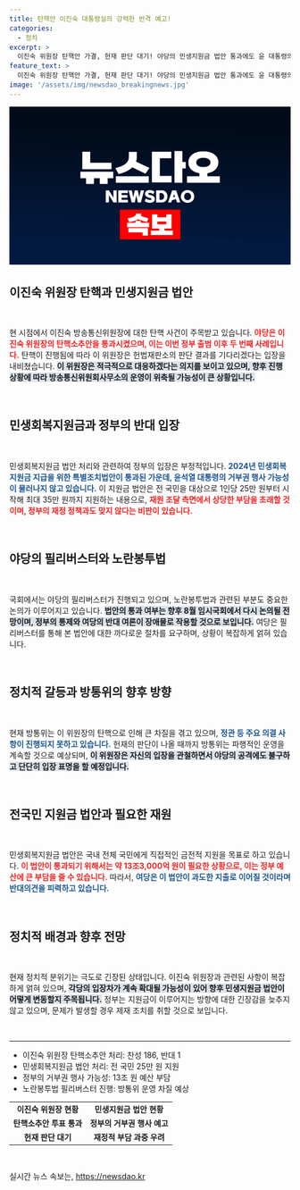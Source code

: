 ```yaml
---
title: 탄핵안 이진숙 대통령실의 강력한 반격 예고!
categories:
  - 정치
excerpt: >
  이진숙 위원장 탄핵안 가결, 헌재 판단 대기! 야당의 민생지원금 법안 통과에도 윤 대통령의 거부권 우려. 내달 다시 벌어질 노란봉투법의 필리버스터 전쟁, 정치 격돌의 후폭풍은? 클릭해야 할 정치 현장 속 소식!
feature_text: >
  이진숙 위원장 탄핵안 가결, 헌재 판단 대기! 야당의 민생지원금 법안 통과에도 윤 대통령의 거부권 우려. 내달 다시 벌어질 노란봉투법의 필리버스터 전쟁, 정치 격돌의 후폭풍은? 클릭해야 할 정치 현장 속 소식!
image: '/assets/img/newsdao_breakingnews.jpg'
---
```


<p><img src="/assets/img/newsdao_breakingnews.jpg" alt="firstkoreanews 속보" /></p>

<h2 data-ke-size="size26">이진숙 위원장 탄핵과 민생지원금 법안</h2>

<p data-ke-size="size16">&nbsp;</p>

<p>현 시점에서 이진숙 방송통신위원장에 대한 탄핵 사건이 주목받고 있습니다. <b><span style="color: #ee2323;">야당은 이진숙 위원장의 탄핵소추안을 통과시켰으며, 이는 이번 정부 출범 이후 두 번째 사례입니다.</span></b> 탄핵이 진행됨에 따라 이 위원장은 헌법재판소의 판단 결과를 기다리겠다는 입장을 내비쳤습니다. <b><span style="background-color: #21538527;">이 위원장은 적극적으로 대응하겠다는 의지를 보이고 있으며, 향후 진행 상황에 따라 방송통신위원회사무소의 운영이 위축될 가능성이 큰 상황입니다.</span></b></p>

<p data-ke-size="size16">&nbsp;</p>

<h2 data-ke-size="size26">민생회복지원금과 정부의 반대 입장</h2>

<p data-ke-size="size16">&nbsp;</p>

<p>민생회복지원금 법안 처리와 관련하여 정부의 입장은 부정적입니다. <b><span style="color: #1a5490;">2024년 민생회복지원금 지급을 위한 특별조치법안이 통과된 가운데, 윤석열 대통령의 거부권 행사 가능성이 물러나지 않고 있습니다.</span></b> 이 지원금 법안은 전 국민을 대상으로 1인당 25만 원부터 시작해 최대 35만 원까지 지원하는 내용으로, <b><span style="color: #ee2323;">재원 조달 측면에서 상당한 부담을 초래할 것이며, 정부의 재정 정책과도 맞지 않다는 비판이 있습니다.</span></b> </p>

<p data-ke-size="size16">&nbsp;</p>

<h2 data-ke-size="size26">야당의 필리버스터와 노란봉투법</h2>

<p data-ke-size="size16">&nbsp;</p>

<p>국회에서는 야당의 필리버스터가 진행되고 있으며, 노란봉투법과 관련된 부분도 중요한 논의가 이루어지고 있습니다. <b><span style="background-color: #21538527;">법안의 통과 여부는 향후 8월 임시국회에서 다시 논의될 전망이며, 정부의 통제와 여당의 반대 여론이 장애물로 작용할 것으로 보입니다.</span></b> 여당은 필리버스터를 통해 본 법안에 대한 까다로운 절차를 요구하며, 상황이 복잡하게 얽혀 있습니다.</p>

<p data-ke-size="size16">&nbsp;</p>

<h2 data-ke-size="size26">정치적 갈등과 방통위의 향후 방향</h2>

<p data-ke-size="size16">&nbsp;</p>

<p>현재 방통위는 이 위원장의 탄핵으로 인해 큰 차질을 겪고 있으며, <b><span style="color: #1a5490;">정관 등 주요 의결 사항이 진행되지 못하고 있습니다.</span></b> 헌재의 판단이 나올 때까지 방통위는 파행적인 운영을 계속할 것으로 예상되며, <b><span style="background-color: #21538527;">이 위원장은 자신의 입장을 관철하면서 야당의 공격에도 불구하고 단단히 입장 표명을 할 예정입니다.</span></b></p>

<p data-ke-size="size16">&nbsp;</p>

<h2 data-ke-size="size26">전국민 지원금 법안과 필요한 재원</h2>

<p data-ke-size="size16">&nbsp;</p>

<p>민생회복지원금 법안은 국내 전체 국민에게 직접적인 금전적 지원을 목표로 하고 있습니다. <b><span style="color: #ee2323;">이 법안이 통과되기 위해서는 약 13조3,000억 원이 필요한 상황으로, 이는 정부 예산에 큰 부담을 줄 수 있습니다.</span></b> 따라서, <b><span style="color: #1a5490;">여당은 이 법안이 과도한 지출로 이어질 것이라며 반대의견을 피력하고 있습니다.</span></b></p>

<p data-ke-size="size16">&nbsp;</p>

<h2 data-ke-size="size26">정치적 배경과 향후 전망</h2>

<p data-ke-size="size16">&nbsp;</p>

<p>현재 정치적 분위기는 극도로 긴장된 상태입니다. 이진숙 위원장과 관련된 사항이 복잡하게 얽혀 있으며, <b><span style="background-color: #21538527;">각당의 입장차가 계속 확대될 가능성이 있어 향후 민생지원금 법안이 어떻게 변동할지 주목됩니다.</span></b> 정부는 지원금이 이루어지는 방향에 대한 긴장감을 늦추지 않고 있으며, 문제가 발생할 경우 제재 조치를 취할 것으로 보입니다.</p>

<p data-ke-size="size16">&nbsp;</p>

<hr>

<ul>
  <li>이진숙 위원장 탄핵소추안 처리: 찬성 186, 반대 1</li>
  <li>민생회복지원금 법안 처리: 전 국민 25만 원 지원</li>
  <li>정부의 거부권 행사 가능성: 13조 원 예산 부담</li>
  <li>노란봉투법 필리버스터 진행: 방통위 운영 차질 예상</li>
</ul>

<table>
  <tr>
    <td style="text-align: center; height: 17px;"><b>이진숙 위원장 현황</b></td>
    <td style="text-align: center; height: 17px;"><b>민생지원금 법안 현황</b></td>
  </tr>
  <tr>
    <td style="text-align: center; height: 17px;"><b>탄핵소추안 투표 통과</b></td>
    <td style="text-align: center; height: 17px;"><b>정부의 거부권 행사 예고</b></td>
  </tr>
  <tr>
    <td style="text-align: center; height: 17px;"><b>헌재 판단 대기</b></td>
    <td style="text-align: center; height: 17px;"><b>재정적 부담 과중 우려</b></td>
  </tr>
</table>

<p data-ke-size="size16">&nbsp;</p>
실시간 뉴스 속보는, <a href="https://newsdao.kr" rel="dofollow">https://newsdao.kr</a>


